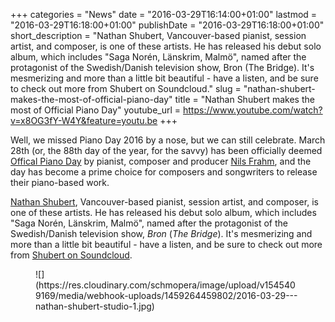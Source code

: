 +++
categories = "News"
date = "2016-03-29T16:14:00+01:00"
lastmod = "2016-03-29T16:18:00+01:00"
publishDate = "2016-03-29T16:18:00+01:00"
short_description = "Nathan Shubert, Vancouver-based pianist, session artist, and composer, is one of these artists. He has released his debut solo album, which includes \"Saga Norén, Länskrim, Malmö\", named after the protagonist of the Swedish/Danish television show, Bron (The Bridge). It's mesmerizing and more than a little bit beautiful - have a listen, and be sure to check out more from Shubert on Soundcloud."
slug = "nathan-shubert-makes-the-most-of-official-piano-day"
title = "Nathan Shubert makes the most of Official Piano Day"
youtube_url = https://www.youtube.com/watch?v=x8OG3fY-W4Y&feature=youtu.be
+++

Well, we missed Piano Day 2016 by a nose, but we can still celebrate. March 28th (or, the 88th day of the year, for the savvy) has been officially deemed [Offical Piano Day](http://www.pianoday.org/) by pianist, composer and producer [Nils Frahm](http://www.nilsfrahm.com/), and the day has become a prime choice for composers and songwriters to release their piano-based work.

[Nathan Shubert](http://nathanshubert.com/), Vancouver-based pianist, session artist, and composer, is one of these artists. He has released his debut solo album, which includes "Saga Norén, Länskrim, Malmö", named after the protagonist of the Swedish/Danish television show, *Bron* (*The Bridge*). It's mesmerizing and more than a little bit beautiful - have a listen, and be sure to check out more from [Shubert on Soundcloud](https://soundcloud.com/nathanshubert).

<figure data-type="image">
![](https://res.cloudinary.com/schmopera/image/upload/v1545409169/media/webhook-uploads/1459264459802/2016-03-29---nathan-shubert-studio-1.jpg)
</figure>
